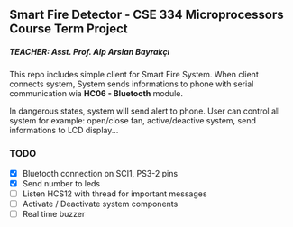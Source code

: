 ## Smart Fire Detector - CSE 334 Microprocessors Course Term Project  
##### TEACHER: Asst. Prof. Alp Arslan Bayrakçı

This repo includes simple client for Smart Fire System. When client connects system, System sends informations to phone with serial communication wia **HC06 - Bluetooth** module. 

In dangerous states, system will send alert to phone. User can control all system for example: open/close fan, active/deactive system, send informations to LCD display...

### TODO
- [x] Bluetooth connection on SCI1, PS3-2 pins 
- [x] Send number to leds
- [ ] Listen HCS12 with thread for important messages
- [ ] Activate / Deactivate system components
- [ ] Real time buzzer

